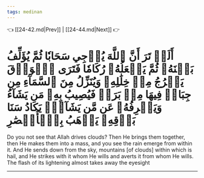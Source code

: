 ```yaml
---
tags: medinan
---
```


👈 [[24-42.md|Prev]] | [[24-44.md|Next]] 👉

# أَلَمۡ تَرَ أَنَّ ٱللَّهَ يُزۡجِي سَحَابٗا ثُمَّ يُؤَلِّفُ بَيۡنَهُۥ ثُمَّ يَجۡعَلُهُۥ رُكَامٗا فَتَرَى ٱلۡوَدۡقَ يَخۡرُجُ مِنۡ خِلَٰلِهِۦ وَيُنَزِّلُ مِنَ ٱلسَّمَآءِ مِن جِبَالٖ فِيهَا مِنۢ بَرَدٖ فَيُصِيبُ بِهِۦ مَن يَشَآءُ وَيَصۡرِفُهُۥ عَن مَّن يَشَآءُۖ يَكَادُ سَنَا بَرۡقِهِۦ يَذۡهَبُ بِٱلۡأَبۡصَٰرِ

Do you not see that Allah drives clouds? Then He brings them together, then He makes them into a mass, and you see the rain emerge from within it. And He sends down from the sky, mountains [of clouds] within which is hail, and He strikes with it whom He wills and averts it from whom He wills. The flash of its lightening almost takes away the eyesight

---

